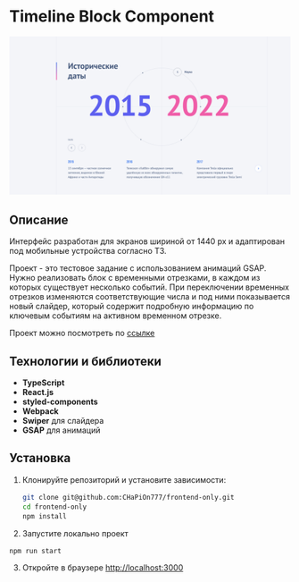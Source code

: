 # Timeline Block Component

![Демонстрация блока «Исторические даты»](./screenshot.png)

## Описание

Интерфейс разработан для экранов шириной от 1440 px и адаптирован под мобильные устройства согласно ТЗ.

Проект - это тестовое задание с использованием анимаций GSAP. Нужно реализовать блок с временными отрезками, в каждом из которых существует несколько событий.
При переключении временных отрезков изменяются соответствующие числа и под ними показывается новый слайдер, который содержит подробную информацию по ключевым событиям на активном временном отрезке.

Проект можно посмотреть по [ссылке](https://frontend-only-phi.vercel.app/)

## Технологии и библиотеки

- **TypeScript**
- **React.js**
- **styled-components**
- **Webpack**
- **Swiper** для слайдера
- **GSAP** для анимаций

## Установка

1. Клонируйте репозиторий и установите зависимости:

   ```bash
   git clone git@github.com:CHaPiOn777/frontend-only.git
   cd frontend-only
   npm install

   ```

2. Запустите локально проект

```bash
npm run start
```

3. Откройте в браузере [http://localhost:3000](http://localhost:3000)
